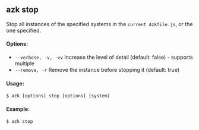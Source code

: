 ## azk stop

Stop all instances of the specified systems in the `current Azkfile.js`, or the one specified.

#### Options:

- `--verbose, -v, -vv`   Increase the level of detail (default: false) - supports multiple
- `--remove, -r`         Remove the instance before stopping it (default: true)

#### Usage:

    $ azk [options] stop [options] [system]

#### Example:

    $ azk stop


